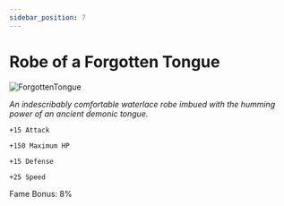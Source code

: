 ```yaml
---
sidebar_position: 7
---
```


# Robe of a Forgotten Tongue

![ForgottenTongue](https://vwiki.valorserver.com/api/item/picture/robe%20of%20a%20forgotten%20tongue)

<i>An indescribably comfortable waterlace robe imbued with the humming power of an ancient demonic tongue.</i>

    +15 Attack
    
    +150 Maximum HP
    
    +15 Defense
    
    +25 Speed
    
Fame Bonus: 8%
